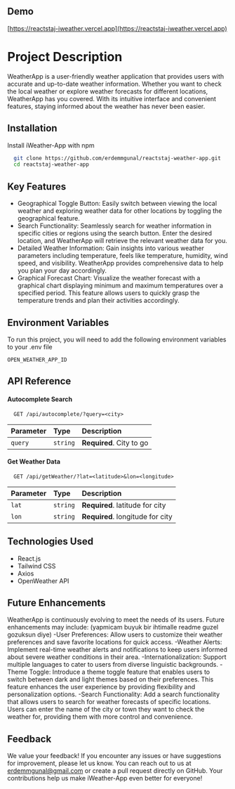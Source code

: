 
## Demo
[https://reactstaj-iweather.vercel.app](https://reactstaj-iweather.vercel.app)

# Project Description


WeatherApp is a user-friendly weather application that provides users with accurate and up-to-date weather information. Whether you want to check the local weather or explore weather forecasts for different locations, WeatherApp has you covered. With its intuitive interface and convenient features, staying informed about the weather has never been easier.

## Installation


Install iWeather-App with npm

```bash
  git clone https://github.com/erdemmgunal/reactstaj-weather-app.git
  cd reactstaj-weather-app
```
    
## Key Features


- Geographical Toggle Button: Easily switch between viewing the local weather and exploring weather data for other locations by toggling the geographical feature.
- Search Functionality: Seamlessly search for weather information in specific cities or regions using the search button. Enter the desired location, and WeatherApp will retrieve the relevant weather data for you.
- Detailed Weather Information: Gain insights into various weather parameters including temperature, feels like temperature, humidity, wind speed, and visibility. WeatherApp provides comprehensive data to help you plan your day accordingly.
- Graphical Forecast Chart: Visualize the weather forecast with a graphical chart displaying minimum and maximum temperatures over a specified period. This feature allows users to quickly grasp the temperature trends and plan their activities accordingly.

## Environment Variables


To run this project, you will need to add the following environment variables to your .env file

`OPEN_WEATHER_APP_ID`

## API Reference

#### Autocomplete Search


```http
  GET /api/autocomplete/?query=<city>
```

| Parameter | Type     | Description                |
| :-------- | :------- | :------------------------- |
|  `query`  | `string` | **Required**.  City to go  |

#### Get Weather Data


```http
  GET /api/getWeather/?lat=<latitude>&lon=<longitude>
```

|  Parameter  | Type     | Description                       |
|  :--------  | :------- | :-------------------------------- |
|    `lat`    | `string` | **Required**.  latitude for city  |
|    `lon`    | `string` | **Required**. longitude for city  |


## Technologies Used


- React.js
- Tailwind CSS
- Axios
- OpenWeather API

## Future Enhancements

WeatherApp is continuously evolving to meet the needs of its users. Future enhancements may include: (yapmicam buyuk bir ihtimalle readme guzel gozuksun diye)
-User Preferences: Allow users to customize their weather preferences and save favorite locations for quick access.
-Weather Alerts: Implement real-time weather alerts and notifications to keep users informed about severe weather conditions in their area.
-Internationalization: Support multiple languages to cater to users from diverse linguistic backgrounds.
-Theme Toggle: Introduce a theme toggle feature that enables users to switch between dark and light themes based on their preferences. This feature enhances the user experience by providing flexibility and personalization options.
-Search Functionality: Add a search functionality that allows users to search for weather forecasts of specific locations. Users can enter the name of the city or town they want to check the weather for, providing them with more control and convenience.


## Feedback

We value your feedback! If you encounter any issues or have suggestions for improvement, please let us know. You can reach out to us at [erdemmgunal@gmail.com](mailto:erdemmgunal@gmail.com) or create a pull request directly on GitHub. Your contributions help us make iWeather-App even better for everyone!

